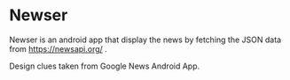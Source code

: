 # Newser
Newser is an android app that display the news by fetching the JSON data from https://newsapi.org/ .

Design clues taken from Google News Android App.
